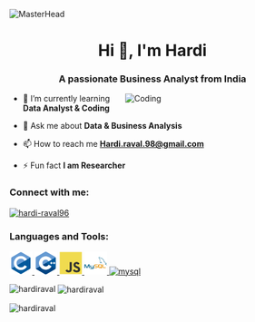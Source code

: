 ![MasterHead](https://i.ytimg.com/vi/f02mOEt11OQ/maxresdefault.jpg)
<h1 align="center">Hi 👋, I'm Hardi</h1>
<h3 align="center">A passionate Business Analyst from India</h3>

<img align="right" alt="Coding" width="300" src="https://i.pinimg.com/originals/a7/2b/1a/a72b1aa94154e5ce6a1e1efaed96e424.jpg"> 

- 🌱 I’m currently learning **Data Analyst & Coding**

- 💬 Ask me about **Data & Business Analysis**

- 📫 How to reach me **Hardi.raval.98@gmail.com**

- ⚡ Fun fact **I am Researcher**

<h3 align="left">Connect with me:</h3>
<p align="left">
<a href="https://linkedin.com/in/hardi-raval96" target="blank"><img align="center" src="https://raw.githubusercontent.com/rahuldkjain/github-profile-readme-generator/master/src/images/icons/Social/linked-in-alt.svg" alt="hardi-raval96" height="30" width="40" /></a>
</p>

<h3 align="left">Languages and Tools:</h3>
<p align="left"> 
  <a href="https://www.cprogramming.com/" target="_blank" rel="noreferrer"> <img src="https://raw.githubusercontent.com/devicons/devicon/master/icons/c/c-original.svg" alt="c" width="40" height="40"/> </a> 
  <a href="https://www.w3schools.com/cpp/" target="_blank" rel="noreferrer"> <img src="https://raw.githubusercontent.com/devicons/devicon/master/icons/cplusplus/cplusplus-original.svg" alt="cplusplus" width="40" height="40"/> </a> 
  <a href="https://developer.mozilla.org/en-US/docs/Web/JavaScript" target="_blank" rel="noreferrer"> <img src="https://raw.githubusercontent.com/devicons/devicon/master/icons/javascript/javascript-original.svg" alt="javascript" width="40" height="40"/> 
</a> <a href="https://www.mysql.com/" target="_blank" rel="noreferrer"> <img src="https://raw.githubusercontent.com/devicons/devicon/master/icons/mysql/mysql-original-wordmark.svg" alt="mysql" width="40" height="40"/> </a>
</a> <a href="https://www.r-project.org/" target="_blank" rel="noreferrer"> <img src="https://www.r-project.org/Rlogo.png" alt="mysql" width="40" height="40"/> </a>
 
 </p>

<p><img align="left" src="https://github-readme-stats.vercel.app/api/top-langs?username=hardiraval&show_icons=true&locale=en&layout=compact" alt="hardiraval" /></p>

<p>&nbsp;<img align="center" src="https://github-readme-stats.vercel.app/api?username=hardiraval&show_icons=true&locale=en" alt="hardiraval" /></p>

<p><img align="center" src="https://github-readme-streak-stats.herokuapp.com/?user=hardiraval&" alt="hardiraval" /></p>

